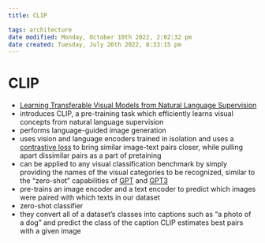 ```yaml
---
title: CLIP

tags: architecture 
date modified: Monday, October 10th 2022, 2:02:32 pm
date created: Tuesday, July 26th 2022, 8:33:15 pm
---
```


# CLIP
- [Learning Transferable Visual Models from Natural Language Supervision](https://arxiv.org/abs/2103.00020)
- introduces CLIP, a pre-training task which efficiently learns visual concepts from natural language supervision
- performs language-guided image generation
- uses vision and language encoders trained in isolation and uses a [contrastive loss](Contrastive%20Loss.md) to bring similar image-text pairs closer, while pulling apart dissimilar pairs as a part of pretaining
- can be applied to any visual classification benchmark by simply providing the names of the visual categories to be recognized, similar to the “zero-shot” capabilities of [GPT](GPT.md) and [GPT3](GPT3.md)
- pre-trains an image encoder and a text encoder to predict which images were paired with which texts in our dataset
- zero-shot classifier
- they convert all of a dataset’s classes into captions such as “a photo of a dog” and predict the class of the caption CLIP estimates best pairs with a given image

